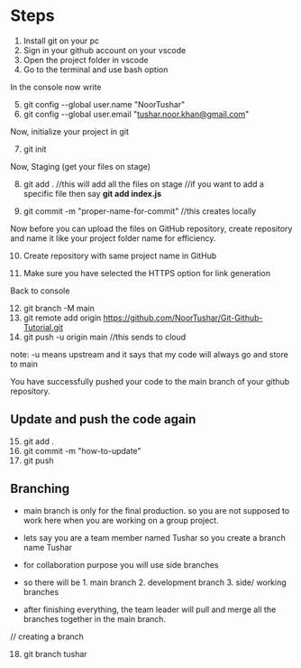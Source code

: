 # Steps

1. Install git on your pc
2. Sign in your github account on your vscode
3. Open the project folder in vscode
4. Go to the terminal and use bash option

In the console now write

5. git config --global user.name "NoorTushar"
6. git config --global user.email "tushar.noor.khan@gmail.com"

Now, initialize your project in git

7. git init

Now, Staging (get your files on stage)

8. git add .
   //this will add all the files on stage
   //if you want to add a specific file then say **git add index.js**

9. git commit -m "proper-name-for-commit" //this creates locally

Now before you can upload the files on GitHub repository, create repository and name it like your project folder name for efficiency.

10. Create repository with same project name in GitHub

11. Make sure you have selected the HTTPS option for link generation

Back to console

12. git branch -M main
13. git remote add origin https://github.com/NoorTushar/Git-Github-Tutorial.git
14. git push -u origin main //this sends to cloud

note: -u means upstream and it says that my code will always go and store to main

You have successfully pushed your code to the main branch of your github repository.

## Update and push the code again

15. git add .
16. git commit -m "how-to-update"
17. git push

## Branching

- main branch is only for the final production. so you are not supposed to work here when you are working on a group project.

- lets say you are a team member named Tushar so you create a branch name Tushar

- for collaboration purpose you will use side branches

- so there will be 1. main branch 2. development branch 3. side/ working branches

- after finishing everything, the team leader will pull and merge all the branches together in the main branch.

// creating a branch

18. git branch tushar
